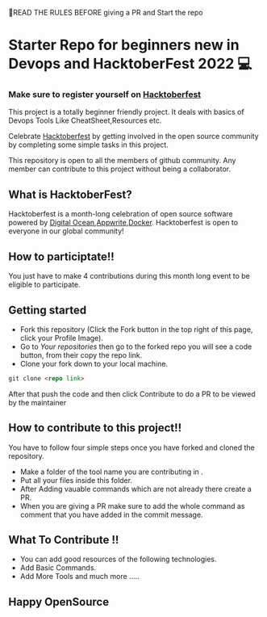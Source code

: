 🔴READ THE RULES BEFORE giving a PR and Start the repo
# Starter Repo for beginners new in  Devops and HacktoberFest 2022 :computer:

### Make sure to register yourself on  [Hacktoberfest](https://hacktoberfest.com/auth/)
This project is a totally beginner friendly project. It deals with basics of Devops Tools Like CheatSheet,Resources etc.

Celebrate [Hacktoberfest](https://hacktoberfest.com/) by getting involved in the open source community by completing some simple tasks in this project.

This repository is open to all the members of github community. Any member can contribute to this project without being a collaborator.


## What is HacktoberFest?

Hacktoberfest is a month-long celebration of open source software powered by [Digital Ocean](https://www.digitalocean.com/go/developer-brand?utm_campaign=apac_brand_kw_en_cpc&utm_adgroup=digitalocean_exact_exact&_keyword=digital%20ocean&_device=c&_adposition=&utm_content=conversion&utm_medium=cpc&utm_source=google&gclid=Cj0KCQjw1vSZBhDuARIsAKZlijQZkO8VvVcwSI8C06zAYsg-Y8uAaV_PCFPWGVUB58m-gqwy1Q5Q8rwaAjF4EALw_wcB),[Appwrite](https://appwrite.io/),[Docker](https://www.docker.com/). Hacktoberfest is open to everyone in our global community!

## How to participtate!!

You just have to make 4 contributions during this month long event to be eligible to participate.

## Getting started

* Fork this repository (Click the Fork button in the top right of this page, click your Profile Image).
* Go to *Your repositories* then go to the forked repo you will see a code button, from their copy the repo link.
* Clone your fork down to your local machine.

```markdown
git clone <repo link>
```

After that push the code and then click Contribute to do a PR to be viewed by the maintainer
## How to contribute to this project!!

You have to follow four simple steps once you have forked and cloned the repository.
* Make a folder of the tool name you are contributing in .
* Put all your files  inside this folder.
* After Adding vauable commands which are not already there create a PR.
* When you are giving a PR make sure to add the whole command as comment  that you have added in the commit message. 
## What To Contribute !!
* You can add good resources of the following technologies.
* Add Basic Commands.
* Add More Tools and  much more .....

## Happy OpenSource

